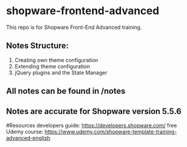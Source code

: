 # shopware-frontend-advanced
This repo is for Shopware Front-End Advanced training.  <br>

## Notes Structure:
1. Creating own theme configuration
2. Extending theme configuration
3. jQuery plugins and the State Manager

## All notes can be found in /notes
## Notes are accurate for Shopware version 5.5.6 

#Resources
developers guide: https://developers.shopware.com/
free Udemy course: https://www.udemy.com/shopware-template-training-advanced-english